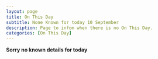 ```yaml
---
layout: page
title: On This Day
subtitle: None Known for today 10 September
description: Page to infom when there is no On This Day.
categories: [On This Day]
---
```


**Sorry no known details for today**
